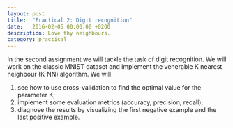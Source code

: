 ```yaml
---
layout: post
title:  "Practical 2: Digit recognition"
date:   2016-02-05 00:00:00 +0200
description: Love thy neighbours.
category: practical
---
```


In the second assignment we will tackle the task of digit recognition.
We will work on the classic MNIST dataset and implement the venerable K nearest neighbour (K-NN) algorithm.
We will 
1. see how to use cross-validation to find the optimal value for the parameter K;
2. implement some evaluation metrics (accuracy, precision, recall);
3. diagnose the results by visualizing the first negative example and the last positive example.

